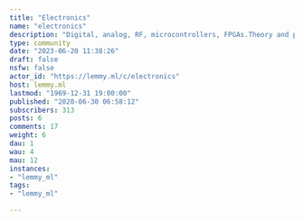 ```yaml
---
title: "Electronics" 
name: "electronics"
description: "Digital, analog, RF, microcontrollers, FPGAs.Theory and practice. New designs, prototypes, breadboards, hacks and mods.Show your projects, learning resources and interesting articles here."
type: community
date: "2023-06-20 11:38:26"
draft: false
nsfw: false
actor_id: "https://lemmy.ml/c/electronics"
host: lemmy.ml
lastmod: "1969-12-31 19:00:00"
published: "2020-06-30 06:58:12"
subscribers: 313
posts: 6
comments: 17
weight: 6
dau: 1
wau: 4
mau: 12
instances:
- "lemmy_ml"
tags: 
- "lemmy_ml"

---
```


